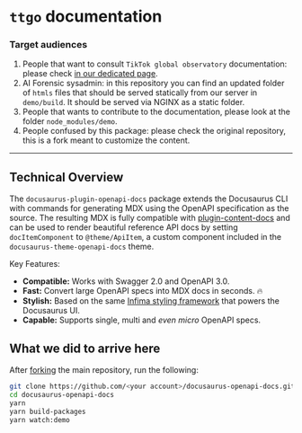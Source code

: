 # `ttgo` documentation

### Target audiences

1. People that want to consult `TikTok global observatory` documentation: please check [in our dedicated page](https://ttgo.trex.zone/docs).
2. AI Forensic sysadmin: in this repository you can find an updated folder of `htmls` files that should be served statically from our server in `demo/build`. It should be served via NGINX as a static folder.
3. People that wants to contribute to the documentation, please look at the folder `node_modules/demo`.
4. People confused by this package: please check the original repository, this is a fork meant to customize the content.

---

## Technical Overview

The `docusaurus-plugin-openapi-docs` package extends the Docusaurus CLI with commands for generating MDX using the OpenAPI specification as the source. The resulting MDX is fully compatible with [plugin-content-docs](https://docusaurus.io/docs/api/plugins/@docusaurus/plugin-content-docs) and can be used to render beautiful reference API docs by setting `docItemComponent` to `@theme/ApiItem`, a custom component included in the `docusaurus-theme-openapi-docs` theme.

Key Features:

- **Compatible:** Works with Swagger 2.0 and OpenAPI 3.0.
- **Fast:** Convert large OpenAPI specs into MDX docs in seconds. 🔥
- **Stylish:** Based on the same [Infima styling framework](https://infima.dev/) that powers the Docusaurus UI.
- **Capable:** Supports single, multi and _even micro_ OpenAPI specs.

## What we did to arrive here

After [forking](https://github.com/PaloAltoNetworks/docusaurus-openapi-docs/fork) the main repository, run the following:

```bash
git clone https://github.com/<your account>/docusaurus-openapi-docs.git
cd docusaurus-openapi-docs
yarn
yarn build-packages
yarn watch:demo
```
